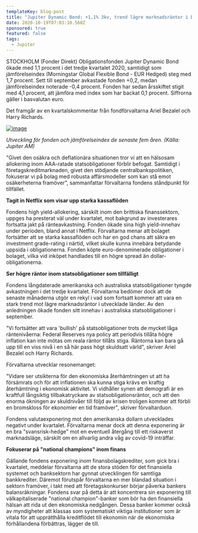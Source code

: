 ```yaml
---
templateKey: blog-post
title: "Jupiter Dynamic Bond: +1,1% 3kv, trend lägre marknadsräntor i DM intakt "
date: 2020-10-19T07:03:10.568Z
sponsored: true
featured: false
tags:
  - Jupiter
---
```

<!--StartFragment-->

STOCKHOLM (Fonder Direkt) Obligationsfonden Jupiter Dynamic Bond ökade med 1,1 procent i det tredje kvartalet 2020, samtidigt som jämförelseindex (Morningstar Global Flexible Bond - EUR Hedged) steg med 1,7 procent. Sett till september avkastade fonden +0,2, medan jämförelseindex noterade -0,4 procent. Fonden har sedan årsskiftet stigit med 4,1 procent, att jämföra med index som har backat 0,1 procent. Siffrorna gäller i basvalutan euro.

Det framgår av en kvartalskommentar från fondförvaltarna Ariel Bezalel och Harry Richards.

[![image](https://i.direkt.se/201019/590282801.png)](https://i.direkt.se/201019/590282801.png)

*Utveckling för fonden och jämförelseindex de senaste fem åren. (Källa: Jupiter AM)*

"Givet den osäkra och deflationära situationen tror vi att en hälsosam allokering inom AAA-ratade statsobligationer förblir befogat. Samtidigt i företagskreditmarknaden, givet den stödjande centralbankspolitiken, fokuserar vi på bolag med robusta affärsmodeller som kan stå emot osäkerheterna framöver", sammanfattar förvaltarna fondens ståndpunkt för tillfället.

**Tagit in Netflix som visar upp starka kassaflöden**

Fondens high yield-allokering, särskilt inom den brittiska finanssektorn, uppges ha presterat väl under kvartalet, mot bakgrund av investerares fortsatta jakt på ränteavkastning. Fonden ökade sina high yield-innehav under perioden, bland annat i Netflix. Förvaltarna menar att bolaget fortsätter att se starka kassaflöden och har en god chans att säkra en investment grade-rating i närtid, vilket skulle kunna innebära betydande uppsida i obligationerna. Fonden köpte euro-denominerade obligationer i bolaget, vilka vid inköpet handlades till en högre spread än dollar-obligationerna.

**Ser högre räntor inom statsobligationer som tillfälligt**

Fondens långdaterade amerikanska och australiska statsobligationer tyngde avkastningen i det tredje kvartalet. Förvaltarna bedömer dock att de senaste månaderna utgör en rekyl i vad som fortsatt kommer att vara en stark trend mot lägre marknadsräntor i utvecklade länder. Av den anledningen ökade fonden sitt innehav i australiska statsobligationer i september.

"Vi fortsätter att vara 'bullish' på statsobligationer trots de mycket låga räntenivåerna: Federal Reserves nya policy att periodvis tillåta högre inflation kan inte mötas om reala räntor tillåts stiga. Räntorna kan bara gå upp till en viss nivå i en så här pass högt skuldsatt värld", skriver Ariel Bezalel och Harry Richards.

Förvaltarna utvecklar resonemanget:

"Vidare ser utsikterna för den ekonomiska återhämtningen ut att ha försämrats och för att inflationen ska kunna stiga krävs en kraftig återhämtning i ekonomisk aktivitet. Vi vidhåller synen att demografi är en kraftfull långsiktig tillbakatryckare av statsobligationsräntor, och att den enorma ökningen av skuldnivåer till följd av krisen troligen kommer att förbli en bromskloss för ekonomier en tid framöver", skriver förvaltarduon.

Fondens valutaexponering mot den amerikanska dollarn utvecklades negativt under kvartalet. Förvaltarna menar dock att denna exponering är en bra "svansrisk-hedge" mot en eventuell återgång till ett riskaverst marknadsläge, särskilt om en allvarlig andra våg av covid-19 inträffar.

**Fokuserar på "national champions" inom finans**

Gällande fondens exponering inom finansbolagskrediter, som gick bra i kvartalet, meddelar förvaltarna att de stora stöden för det finansiella systemet och banksektorn har gynnat utvecklingen för samtliga bankkrediter. Däremot förutspår förvaltarna en mer blandad situation i sektorn framöver, i takt med att företagskonkurser börjar påverka bankers balansräkningar. Fondens svar på detta är att koncentrera sin exponering till välkapitaliserade "national champion"-banker som bör ha den finansiella hälsan att rida ut den ekonomiska nedgången. Dessa banker kommer också av myndigheter att klassas som systematiskt viktiga institutioner som är vitala för att upprätthålla kreditflödet till ekonomin när de ekonomiska förhållandena förbättras, lägger de till.

<!--EndFragment-->